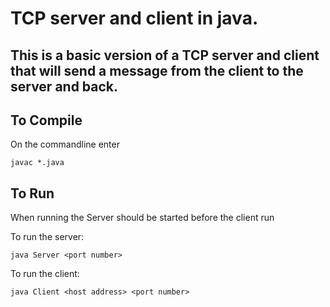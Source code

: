 # TCP server and client in java.

This is a basic version of a TCP server and client that will send a message from the client to 
the server and back.
---

## To Compile

On the commandline enter
    
    javac *.java

## To Run

When running the Server should be started before the client run

To run the server:

    java Server <port number>

To run the client:

    java Client <host address> <port number>
